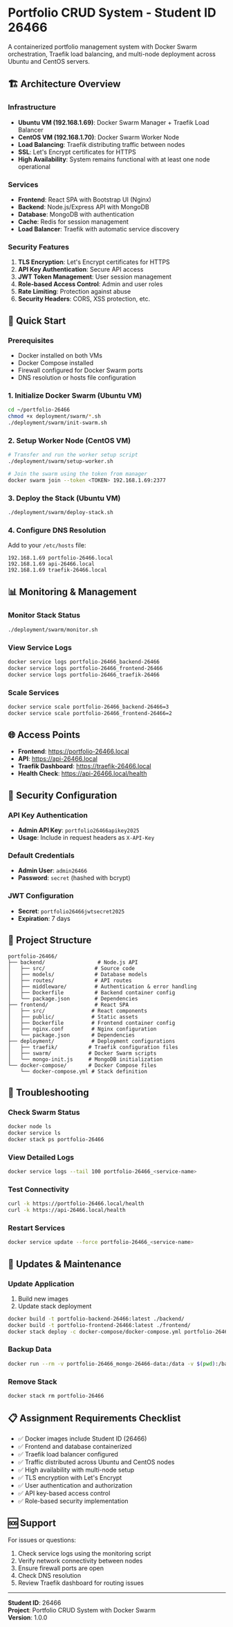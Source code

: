 # Portfolio CRUD System - Student ID 26466

A containerized portfolio management system with Docker Swarm orchestration, Traefik load balancing, and multi-node deployment across Ubuntu and CentOS servers.

## 🏗️ Architecture Overview

### Infrastructure

- **Ubuntu VM (192.168.1.69)**: Docker Swarm Manager + Traefik Load Balancer
- **CentOS VM (192.168.1.70)**: Docker Swarm Worker Node
- **Load Balancing**: Traefik distributing traffic between nodes
- **SSL**: Let's Encrypt certificates for HTTPS
- **High Availability**: System remains functional with at least one node operational

### Services

- **Frontend**: React SPA with Bootstrap UI (Nginx)
- **Backend**: Node.js/Express API with MongoDB
- **Database**: MongoDB with authentication
- **Cache**: Redis for session management
- **Load Balancer**: Traefik with automatic service discovery

### Security Features

1. **TLS Encryption**: Let's Encrypt certificates for HTTPS
2. **API Key Authentication**: Secure API access
3. **JWT Token Management**: User session management
4. **Role-based Access Control**: Admin and user roles
5. **Rate Limiting**: Protection against abuse
6. **Security Headers**: CORS, XSS protection, etc.

## 🚀 Quick Start

### Prerequisites

- Docker installed on both VMs
- Docker Compose installed
- Firewall configured for Docker Swarm ports
- DNS resolution or hosts file configuration

### 1. Initialize Docker Swarm (Ubuntu VM)

```bash
cd ~/portfolio-26466
chmod +x deployment/swarm/*.sh
./deployment/swarm/init-swarm.sh
```

### 2. Setup Worker Node (CentOS VM)

```bash
# Transfer and run the worker setup script
./deployment/swarm/setup-worker.sh

# Join the swarm using the token from manager
docker swarm join --token <TOKEN> 192.168.1.69:2377
```

### 3. Deploy the Stack (Ubuntu VM)

```bash
./deployment/swarm/deploy-stack.sh
```

### 4. Configure DNS Resolution

Add to your `/etc/hosts` file:

```
192.168.1.69 portfolio-26466.local
192.168.1.69 api-26466.local
192.168.1.69 traefik-26466.local
```

## 📊 Monitoring & Management

### Monitor Stack Status

```bash
./deployment/swarm/monitor.sh
```

### View Service Logs

```bash
docker service logs portfolio-26466_backend-26466
docker service logs portfolio-26466_frontend-26466
docker service logs portfolio-26466_traefik-26466
```

### Scale Services

```bash
docker service scale portfolio-26466_backend-26466=3
docker service scale portfolio-26466_frontend-26466=2
```

## 🌐 Access Points

- **Frontend**: https://portfolio-26466.local
- **API**: https://api-26466.local
- **Traefik Dashboard**: https://traefik-26466.local
- **Health Check**: https://api-26466.local/health

## 🔐 Security Configuration

### API Key Authentication

- **Admin API Key**: `portfolio26466apikey2025`
- **Usage**: Include in request headers as `X-API-Key`

### Default Credentials

- **Admin User**: `admin26466`
- **Password**: `secret` (hashed with bcrypt)

### JWT Configuration

- **Secret**: `portfolio26466jwtsecret2025`
- **Expiration**: 7 days

## 📁 Project Structure

```
portfolio-26466/
├── backend/                 # Node.js API
│   ├── src/                # Source code
│   ├── models/             # Database models
│   ├── routes/             # API routes
│   ├── middleware/         # Authentication & error handling
│   ├── Dockerfile          # Backend container config
│   └── package.json        # Dependencies
├── frontend/               # React SPA
│   ├── src/               # React components
│   ├── public/            # Static assets
│   ├── Dockerfile         # Frontend container config
│   ├── nginx.conf         # Nginx configuration
│   └── package.json       # Dependencies
├── deployment/            # Deployment configurations
│   ├── traefik/          # Traefik configuration files
│   ├── swarm/            # Docker Swarm scripts
│   └── mongo-init.js     # MongoDB initialization
└── docker-compose/       # Docker Compose files
    └── docker-compose.yml # Stack definition
```

## 🔧 Troubleshooting

### Check Swarm Status

```bash
docker node ls
docker service ls
docker stack ps portfolio-26466
```

### View Detailed Logs

```bash
docker service logs --tail 100 portfolio-26466_<service-name>
```

### Test Connectivity

```bash
curl -k https://portfolio-26466.local/health
curl -k https://api-26466.local/health
```

### Restart Services

```bash
docker service update --force portfolio-26466_<service-name>
```

## 🔄 Updates & Maintenance

### Update Application

1. Build new images
2. Update stack deployment

```bash
docker build -t portfolio-backend-26466:latest ./backend/
docker build -t portfolio-frontend-26466:latest ./frontend/
docker stack deploy -c docker-compose/docker-compose.yml portfolio-26466
```

### Backup Data

```bash
docker run --rm -v portfolio-26466_mongo-26466-data:/data -v $(pwd):/backup alpine tar czf /backup/mongo-backup.tar.gz -C /data .
```

### Remove Stack

```bash
docker stack rm portfolio-26466
```

## 📋 Assignment Requirements Checklist

- ✅ Docker images include Student ID (26466)
- ✅ Frontend and database containerized
- ✅ Traefik load balancer configured
- ✅ Traffic distributed across Ubuntu and CentOS nodes
- ✅ High availability with multi-node setup
- ✅ TLS encryption with Let's Encrypt
- ✅ User authentication and authorization
- ✅ API key-based access control
- ✅ Role-based security implementation

## 🆘 Support

For issues or questions:

1. Check service logs using the monitoring script
2. Verify network connectivity between nodes
3. Ensure firewall ports are open
4. Check DNS resolution
5. Review Traefik dashboard for routing issues

---

**Student ID**: 26466  
**Project**: Portfolio CRUD System with Docker Swarm  
**Version**: 1.0.0
